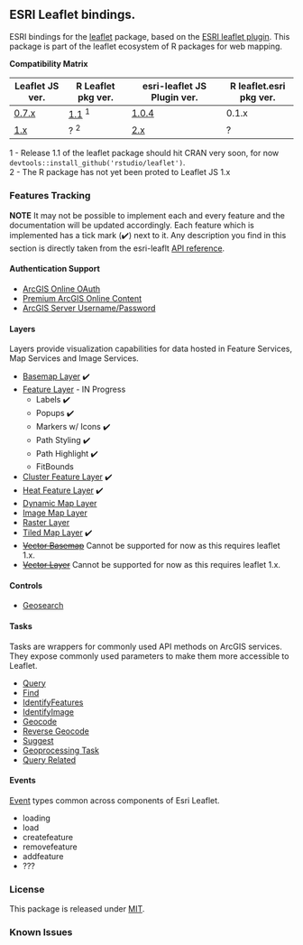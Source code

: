 
<!-- README.md is generated from README.Rmd. Please edit that file -->
ESRI Leaflet bindings.
----------------------

ESRI bindings for the [leaflet](https://www.github.com/rstudio/leaflet) package, based on the [ESRI leaflet plugin](https://esri.github.io/esri-leaflet/). This package is part of the leaflet ecosystem of R packages for web mapping.

**Compatibility Matrix**

<table>
<colgroup>
<col width="19%" />
<col width="22%" />
<col width="33%" />
<col width="25%" />
</colgroup>
<thead>
<tr class="header">
<th>Leaflet JS ver.</th>
<th>R Leaflet pkg ver.</th>
<th>esri-leaflet JS Plugin ver.</th>
<th>R leaflet.esri pkg ver.</th>
</tr>
</thead>
<tbody>
<tr class="odd">
<td><a href="https://github.com/Leaflet/Leaflet/releases/tag/v0.7.7">0.7.x</a></td>
<td><a href="https://github.com/rstudio/leaflet">1.1</a> <sup>1</sup></td>
<td><a href="https://github.com/Esri/esri-leaflet/releases/tag/v1.0.4">1.0.4</a></td>
<td>0.1.x</td>
</tr>
<tr class="even">
<td><a href="https://github.com/Leaflet/Leaflet/releases/tag/v1.0.1">1.x</a></td>
<td>? <sup>2</sup></td>
<td><a href="https://github.com/Esri/esri-leaflet/releases/tag/v2.0.4">2.x</a></td>
<td>?</td>
</tr>
</tbody>
</table>

1 - Release 1.1 of the leaflet package should hit CRAN very soon, for now `devtools::install_github('rstudio/leaflet')`. <br/> 2 - The R package has not yet been proted to Leaflet JS 1.x

### Features Tracking

**NOTE** It may not be possible to implement each and every feature and the documentation will be updated accordingly. Each feature which is implemented has a tick mark (✔️) next to it. Any description you find in this section is directly taken from the esri-leaflt [API reference](https://esri.github.io/esri-leaflet/api-reference/).

#### Authentication Support

-   [ArcGIS Online OAuth](https://esri.github.io/esri-leaflet/examples/arcgis-online-auth.html)
-   [Premium ArcGIS Online Content](https://esri.github.io/esri-leaflet/examples/premium-content.html)
-   [ArcGIS Server Username/Password](https://esri.github.io/esri-leaflet/examples/arcgis-server-auth.html)

#### Layers

Layers provide visualization capabilities for data hosted in Feature Services, Map Services and Image Services.

-   [Basemap Layer](https://esri.github.io/esri-leaflet/api-reference/layers/basemap-layer.html) ✔️
-   [Feature Layer](https://esri.github.io/esri-leaflet/api-reference/layers/feature-layer.html) - IN Progress
    -   Labels ✔️
    -   Popups ✔️
    -   Markers w/ Icons ✔️
    -   Path Styling ✔️
    -   Path Highlight ✔️
    -   FitBounds
-   [Cluster Feature Layer](https://esri.github.io/esri-leaflet/api-reference/layers/clustered-feature-layer.html) ✔️
-   [Heat Feature Layer](https://esri.github.io/esri-leaflet/api-reference/layers/heatmap-feature-layer.html) ✔️
-   [Dynamic Map Layer](https://esri.github.io/esri-leaflet/api-reference/layers/dynamic-map-layer.html)
-   [Image Map Layer](https://esri.github.io/esri-leaflet/api-reference/layers/image-map-layer.html)
-   [Raster Layer](https://esri.github.io/esri-leaflet/api-reference/layers/raster-layer.html)
-   [Tiled Map Layer](https://esri.github.io/esri-leaflet/api-reference/layers/tiled-map-layer.html) ✔️
-   ~~[Vector Basemap](https://esri.github.io/esri-leaflet/api-reference/layers/vector-basemap.html)~~ Cannot be supported for now as this requires leaflet 1.x.
-   [~~Vector Layer~~](https://esri.github.io/esri-leaflet/api-reference/layers/vector-layer.html) Cannot be supported for now as this requires leaflet 1.x.

#### Controls

-   [Geosearch](https://esri.github.io/esri-leaflet/api-reference/controls/geosearch.html)

#### Tasks

Tasks are wrappers for commonly used API methods on ArcGIS services. They expose commonly used parameters to make them more accessible to Leaflet.

-   [Query](https://esri.github.io/esri-leaflet/api-reference/tasks/query.html)
-   [Find](https://esri.github.io/esri-leaflet/api-reference/tasks/find.html)
-   [IdentifyFeatures](https://esri.github.io/esri-leaflet/api-reference/tasks/identify-features.html)
-   [IdentifyImage](https://esri.github.io/esri-leaflet/api-reference/tasks/identify-image.html)
-   [Geocode](https://esri.github.io/esri-leaflet/api-reference/tasks/geocode.html)
-   [Reverse Geocode](https://esri.github.io/esri-leaflet/api-reference/tasks/reverse-geocode.html)
-   [Suggest](https://esri.github.io/esri-leaflet/api-reference/tasks/suggest.html)
-   [Geoprocessing Task](https://esri.github.io/esri-leaflet/api-reference/tasks/gp-task.html)
-   [Query Related](https://esri.github.io/esri-leaflet/api-reference/tasks/query-related.html)

#### Events

[Event](https://esri.github.io/esri-leaflet/api-reference/events.html) types common across components of Esri Leaflet.

-   loading
-   load
-   createfeature
-   removefeature
-   addfeature
-   ???

### License

This package is released under [MIT](https://opensource.org/licenses/MIT).

### Known Issues
